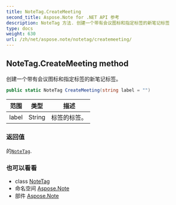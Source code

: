 ```yaml
---
title: NoteTag.CreateMeeting
second_title: Aspose.Note for .NET API 参考
description: NoteTag 方法. 创建一个带有会议图标和指定标签的新笔记标签
type: docs
weight: 630
url: /zh/net/aspose.note/notetag/createmeeting/
---
```

## NoteTag.CreateMeeting method

创建一个带有会议图标和指定标签的新笔记标签。

```csharp
public static NoteTag CreateMeeting(string label = "")
```

| 范围 | 类型 | 描述 |
| --- | --- | --- |
| label | String | 标签的标签。 |

### 返回值

的[`NoteTag`](../).

### 也可以看看

* class [NoteTag](../)
* 命名空间 [Aspose.Note](../../notetag/)
* 部件 [Aspose.Note](../../../)


